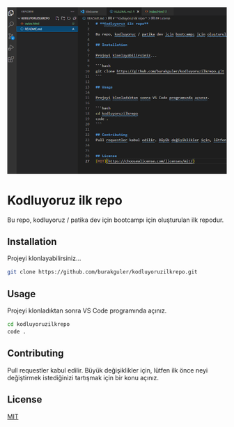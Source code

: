 ![image info](./ekran.PNG)
---
# **Kodluyoruz ilk repo**

Bu repo, kodluyoruz / patika dev için bootcampı için oluşturulan ilk repodur.

## Installation

Projeyi klonlayabilirsiniz...

```bash
git clone https://github.com/burakguler/kodluyoruzilkrepo.git
```

## Usage

Projeyi klonladıktan sonra VS Code programında açınız.

```bash
cd kodluyoruzilkrepo
code .
```

## Contributing
Pull requestler kabul edilir. Büyük değişiklikler için, lütfen ilk önce neyi değiştirmek istediğinizi tartışmak için  bir konu açınız.


## License
[MIT](https://choosealicense.com/licenses/mit/)